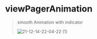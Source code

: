 # viewPagerAnimation
> smooth Animation with indicator
> 
> ![21-12-14-22-04-22 (1)](https://user-images.githubusercontent.com/53285910/146046517-7205e88e-4a27-4a7a-abe6-0e2da19ab40d.gif)

